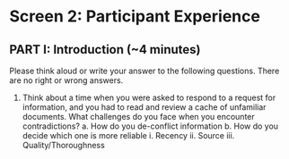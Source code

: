 # Screen 2: Participant Experience

## PART I: Introduction (~4 minutes)

Please think aloud or write your answer to the following questions. There are no right or wrong answers.

1. Think about a time when you were asked to respond to a request for information, and you had to read and review a cache of unfamiliar documents. What challenges do you face when you encounter contradictions?
    a. How do you de-conflict information
    b. How do you decide which one is more reliable
        i. Recency
        ii. Source
        iii. Quality/Thoroughness
